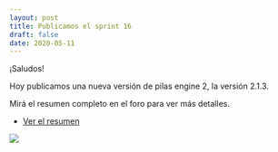 ```yaml
---
layout: post
title: Publicamos el sprint 16
draft: false
date: 2020-05-11
---
```


¡Saludos!

Hoy publicamos una nueva versión de pilas engine 2, la versión
2.1.3.

Mirá el resumen completo en el foro para ver más detalles.

- [Ver el resumen](https://foro.pilas-engine.com.ar/t/resumen-del-sprint-15)

![](/noticias/sprint-16.png)

